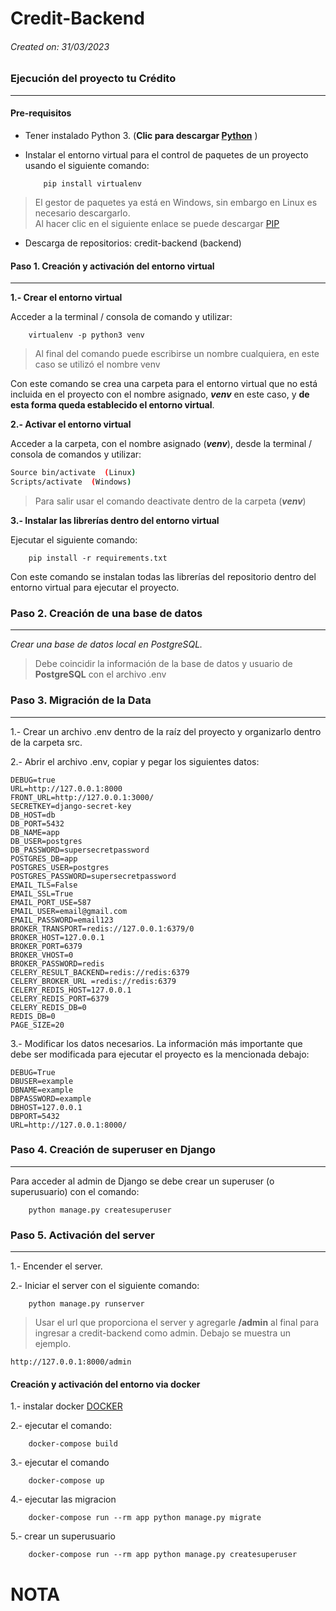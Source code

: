 # Credit-Backend

###### _Created on: 31/03/2023_

### Ejecución del proyecto tu Crédito

---

#### **Pre-requisitos**

- Tener instalado Python 3. (**Clic para descargar [Python](https://www.python.org/downloads/)** )
- Instalar el entorno virtual para el control de paquetes de un proyecto usando el siguiente comando:

  ```
      pip install virtualenv
  ```

> El gestor de paquetes ya está en Windows, sin embargo en Linux es necesario descargarlo.  
> Al hacer clic en el siguiente enlace se puede descargar [PIP](https://packaging.python.org/guides/installing-using-linux-tools/#installing-pip-setuptools-wheel-with-linux-package-managers)

- Descarga de repositorios:
  credit-backend (backend)

#### **Paso 1. Creación y activación del entorno virtual**

---

**1.- Crear el entorno virtual**

Acceder a la terminal / consola de comando y utilizar:

        virtualenv -p python3 venv

> Al final del comando puede escribirse un nombre cualquiera, en este caso se utilizó el nombre venv

Con este comando se crea una carpeta para el entorno virtual que no está incluida en el proyecto con el nombre asignado, **_venv_** en este caso, y **de esta forma queda establecido el entorno virtual**.

**2.- Activar el entorno virtual**

Acceder a la carpeta, con el nombre asignado (**_venv_**), desde la terminal / consola de comandos y utilizar:

```Bash
Source bin/activate  (Linux)
Scripts/activate  (Windows)
```

> Para salir usar el comando deactivate dentro de la carpeta (**_venv_**)

**3.- Instalar las librerías dentro del entorno virtual**

Ejecutar el siguiente comando:

        pip install -r requirements.txt

Con este comando se instalan todas las librerías del repositorio dentro del entorno virtual para ejecutar el proyecto.

### **Paso 2. Creación de una base de datos**

---

_Crear una base de datos local en PostgreSQL._

> Debe coincidir la información de la base de datos y usuario de **PostgreSQL** con el archivo .env

### **Paso 3. Migración de la Data**

---

1.- Crear un archivo .env dentro de la raíz del proyecto y organizarlo dentro de la carpeta src.

2.- Abrir el archivo .env, copiar y pegar los siguientes datos:

    DEBUG=true
    URL=http://127.0.0.1:8000
    FRONT_URL=http://127.0.0.1:3000/
    SECRETKEY=django-secret-key
    DB_HOST=db
    DB_PORT=5432
    DB_NAME=app
    DB_USER=postgres
    DB_PASSWORD=supersecretpassword
    POSTGRES_DB=app
    POSTGRES_USER=postgres
    POSTGRES_PASSWORD=supersecretpassword
    EMAIL_TLS=False
    EMAIL_SSL=True
    EMAIL_PORT_USE=587
    EMAIL_USER=email@gmail.com
    EMAIL_PASSWORD=email123
    BROKER_TRANSPORT=redis://127.0.0.1:6379/0
    BROKER_HOST=127.0.0.1
    BROKER_PORT=6379
    BROKER_VHOST=0
    BROKER_PASSWORD=redis
    CELERY_RESULT_BACKEND=redis://redis:6379
    CELERY_BROKER_URL =redis://redis:6379
    CELERY_REDIS_HOST=127.0.0.1
    CELERY_REDIS_PORT=6379
    CELERY_REDIS_DB=0
    REDIS_DB=0
    PAGE_SIZE=20


3.- Modificar los datos necesarios. La información más importante que debe ser modificada para ejecutar el proyecto es la mencionada debajo:

    DEBUG=True
    DBUSER=example
    DBNAME=example
    DBPASSWORD=example
    DBHOST=127.0.0.1
    DBPORT=5432
    URL=http://127.0.0.1:8000/

### **Paso 4. Creación de superuser en Django**

---

Para acceder al admin de Django se debe crear un superuser (o superusuario) con el comando:

        python manage.py createsuperuser

### **Paso 5. Activación del server**

---

1.- Encender el server.

2.- Iniciar el server con el siguiente comando:

        python manage.py runserver

> Usar el url que proporciona el server y agregarle **/admin** al final para ingresar a credit-backend como admin. Debajo se muestra un ejemplo.

    http://127.0.0.1:8000/admin


#### **Creación y activación del entorno via docker**

1.- instalar docker [DOCKER](https://docs.docker.com/docker-for-windows/install/)

2.- ejecutar el comando:

        docker-compose build

3.- ejecutar el comando

        docker-compose up

4.- ejecutar las migracion

        docker-compose run --rm app python manage.py migrate

5.- crear un superusuario

        docker-compose run --rm app python manage.py createsuperuser 


# NOTA


